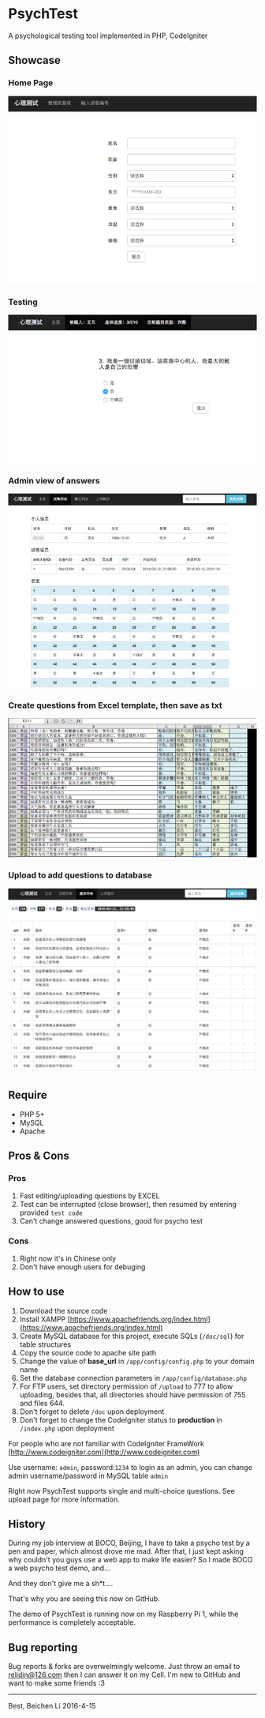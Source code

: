 # PsychTest

A psychological testing tool implemented in PHP, CodeIgniter

## Showcase

### Home Page
![Home](/doc/img/home.png "Home")
### Testing
![Testing](/doc/img/test.png "Testing")
### Admin view of answers
![Answers](/doc/img/answers.png "Answers")
### Create questions from Excel template, then save as txt
![Excel](/doc/img/excel.png "Excel")
### Upload to add questions to database
![Questions](/doc/img/questions.png "Questions")

## Require

* PHP 5+
* MySQL
* Apache

## Pros & Cons

### Pros
1. Fast editing/uploading questions by EXCEL
2. Test can be interrupted (close browser), then resumed by entering provided `test code`
3. Can't change answered questions, good for psycho test

### Cons
1. Right now it's in Chinese only
2. Don't have enough users for debuging

## How to use

1. Download the source code
2. Install XAMPP [https://www.apachefriends.org/index.html](https://www.apachefriends.org/index.html)
3. Create MySQL database for this project, execute SQLs (`/doc/sql`) for table structures
4. Copy the source code to apache site path
5. Change the value of __base_url__ in `/app/config/config.php` to your domain name
6. Set the database connection parameters in `/app/config/database.php`
7. For FTP users, set directory permission of `/upload` to 777 to allow uploading, besides that, all directories should have permission of 755 and files 644.
8. Don't forget to delete `/doc` upon deployment
9. Don't forget to change the CodeIgniter status to __production__ in `/index.php` upon deployment

For people who are not familiar with CodeIgniter FrameWork
[http://www.codeigniter.com](http://www.codeigniter.com)

Use username: `admin`, password:`1234` to login as an admin,
you can change admin username/password in MySQL table `admin`

Right now PsychTest supports single and multi-choice questions. See upload page for more information.

## History

During my job interview at BOCO, Beijing, I have to take a psycho test by a pen and paper, which almost drove me mad. After that, I just kept asking why couldn't you guys use a web app to make life easier?
So I made BOCO a web psycho test demo, and...

And they don't give me a sh*t....

That's why you are seeing this now on GitHub.

The demo of PsychTest is running now on my Raspberry Pi 1, while the performance is completely acceptable.

## Bug reporting

Bug reports & forks are overwelmingly welcome. Just throw an email to relidin@126.com then I can answer it on my Cell. I'm new to GitHub and want to make some friends :3

---
Best,
Beichen Li
2016-4-15
